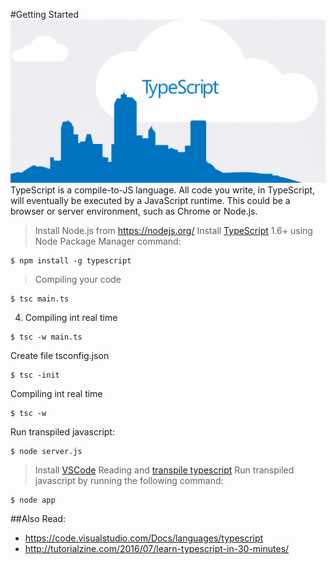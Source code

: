 #Getting Started
![typescript.jpg](assets/imgs/typescript.jpg)
TypeScript is a compile-to-JS language. All code you write, in TypeScript, will eventually be executed by a JavaScript runtime. This could be a browser or server environment, such as Chrome or Node.js.

> Install Node.js from https://nodejs.org/
> Install [TypeScript](http://www.typescriptlang.org/#Download) 1.6+ using Node Package Manager command:  
```
$ npm install -g typescript
```
> Compiling your code
```
$ tsc main.ts
```	
4. Compiling int real time
```
$ tsc -w main.ts
```	
Create file tsconfig.json
```
$ tsc -init
```	
Compiling int real time
```
$ tsc -w
```	
Run transpiled javascript:
```
$ node server.js
```	


> Install [VSCode](https://code.visualstudio.com/Download)
> Reading and [transpile typescript](http://blogs.msdn.com/b/typescript/archive/2015/04/30/using-typescript-in-visual-studio-code.aspx)
> Run transpiled javascript by running the following command:
```
$ node app
```		
		
##Also Read:
+ https://code.visualstudio.com/Docs/languages/typescript
+ http://tutorialzine.com/2016/07/learn-typescript-in-30-minutes/

